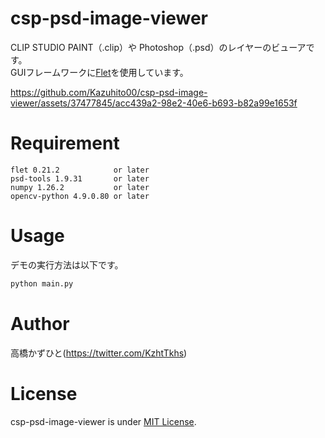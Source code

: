 # csp-psd-image-viewer
CLIP STUDIO PAINT（.clip）や Photoshop（.psd）のレイヤーのビューアです。<br>
GUIフレームワークに[Flet](https://flet.dev/)を使用しています。

https://github.com/Kazuhito00/csp-psd-image-viewer/assets/37477845/acc439a2-98e2-40e6-b693-b82a99e1653f

# Requirement
```
flet 0.21.2            or later
psd-tools 1.9.31       or later
numpy 1.26.2           or later
opencv-python 4.9.0.80 or later
```

# Usage
デモの実行方法は以下です。
```bash
python main.py
```
# Author
高橋かずひと(https://twitter.com/KzhtTkhs)
 
# License 
csp-psd-image-viewer is under [MIT License](LICENSE).

